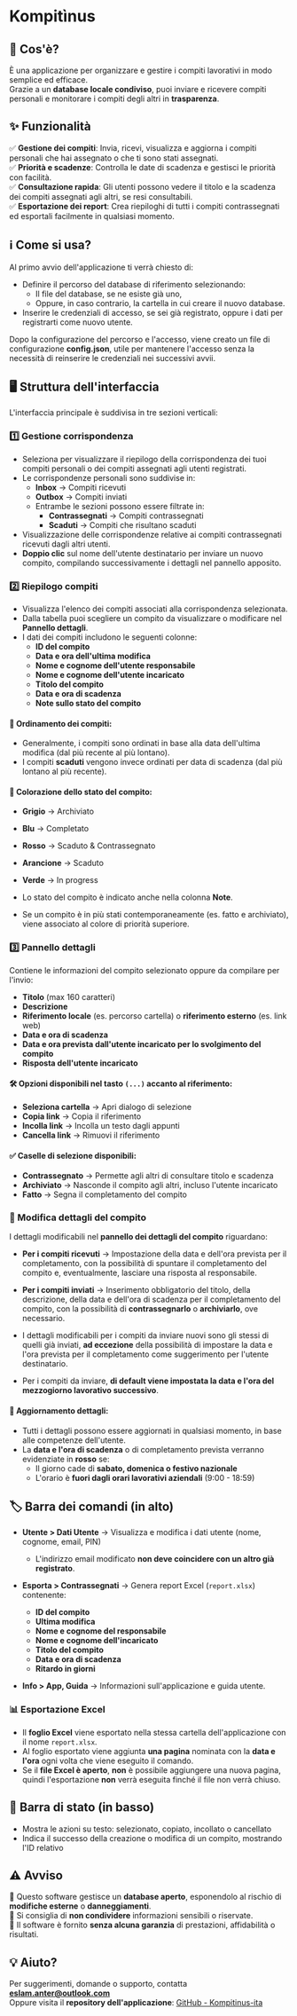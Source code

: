 # Kompitìnus

## 📌 Cos'è?
È una applicazione per organizzare e gestire i compiti lavorativi in modo semplice ed efficace.  
Grazie a un **database locale condiviso**, puoi inviare e ricevere compiti personali e monitorare i compiti degli altri in **trasparenza**.  

## ✨ Funzionalità
✅ **Gestione dei compiti**: Invia, ricevi, visualizza e aggiorna i compiti personali che hai assegnato o che ti sono stati assegnati.  
✅ **Priorità e scadenze**: Controlla le date di scadenza e gestisci le priorità con facilità.  
✅ **Consultazione rapida**: Gli utenti possono vedere il titolo e la scadenza dei compiti assegnati agli altri, se resi consultabili.  
✅ **Esportazione dei report**: Crea riepiloghi di tutti i compiti contrassegnati ed esportali facilmente in qualsiasi momento.  

## ℹ️ Come si usa?
Al primo avvio dell'applicazione ti verrà chiesto di:
- Definire il percorso del database di riferimento selezionando:
  - Il file del database, se ne esiste già uno,
  - Oppure, in caso contrario, la cartella in cui creare il nuovo database.
- Inserire le credenziali di accesso, se sei già registrato, oppure i dati per registrarti come nuovo utente.

Dopo la configurazione del percorso e l'accesso, viene creato un file di configurazione **config.json**, utile per mantenere l'accesso senza la necessità di reinserire le credenziali nei successivi avvii.

## 🖥 Struttura dell'interfaccia
L'interfaccia principale è suddivisa in tre sezioni verticali:

### 1️⃣ Gestione corrispondenza
- Seleziona per visualizzare il riepilogo della corrispondenza dei tuoi compiti personali o dei compiti assegnati agli utenti registrati.
- Le corrispondenze personali sono suddivise in:
  - **Inbox** → Compiti ricevuti
  - **Outbox** → Compiti inviati
  - Entrambe le sezioni possono essere filtrate in:
    - **Contrassegnati** → Compiti contrassegnati
    - **Scaduti** → Compiti che risultano scaduti
- Visualizzazione delle corrispondenze relative ai compiti contrassegnati ricevuti dagli altri utenti.
- **Doppio clic** sul nome dell'utente destinatario per inviare un nuovo compito, compilando successivamente i dettagli nel pannello apposito.

### 2️⃣ Riepilogo compiti
- Visualizza l'elenco dei compiti associati alla corrispondenza selezionata.
- Dalla tabella puoi scegliere un compito da visualizzare o modificare nel **Pannello dettagli**.
- I dati dei compiti includono le seguenti colonne:
  - **ID del compito**
  - **Data e ora dell'ultima modifica**
  - **Nome e cognome dell'utente responsabile**
  - **Nome e cognome dell'utente incaricato**
  - **Titolo del compito**
  - **Data e ora di scadenza**
  - **Note sullo stato del compito**

#### 📌 Ordinamento dei compiti:
- Generalmente, i compiti sono ordinati in base alla data dell'ultima modifica (dal più recente al più lontano).
- I compiti **scaduti** vengono invece ordinati per data di scadenza (dal più lontano al più recente).

#### 🎨 Colorazione dello stato del compito:
- **Grigio** → Archiviato
- **Blu** → Completato
- **Rosso** → Scaduto & Contrassegnato
- **Arancione** → Scaduto
- **Verde** → In progress

- Lo stato del compito è indicato anche nella colonna **Note**.
- Se un compito è in più stati contemporaneamente (es. fatto e archiviato), viene associato al colore di priorità superiore.

### 3️⃣ Pannello dettagli
Contiene le informazioni del compito selezionato oppure da compilare per l'invio:
- **Titolo** (max 160 caratteri)
- **Descrizione**
- **Riferimento locale** (es. percorso cartella) o **riferimento esterno** (es. link web)
- **Data e ora di scadenza**
- **Data e ora prevista dall'utente incaricato per lo svolgimento del compito**
- **Risposta dell'utente incaricato**

#### 🛠 Opzioni disponibili nel tasto `(...)` accanto al riferimento:
- **Seleziona cartella** → Apri dialogo di selezione
- **Copia link** → Copia il riferimento
- **Incolla link** → Incolla un testo dagli appunti
- **Cancella link** → Rimuovi il riferimento

#### ✅ Caselle di selezione disponibili:
- **Contrassegnato** → Permette agli altri di consultare titolo e scadenza
- **Archiviato** → Nasconde il compito agli altri, incluso l'utente incaricato
- **Fatto** → Segna il completamento del compito

### 🔧 Modifica dettagli del compito  

I dettagli modificabili nel **pannello dei dettagli del compito** riguardano:  

- **Per i compiti ricevuti** → Impostazione della data e dell'ora prevista per il completamento, con la possibilità di spuntare il completamento del compito e, eventualmente, lasciare una risposta al responsabile.  

- **Per i compiti inviati** → Inserimento obbligatorio del titolo, della descrizione, della data e dell'ora di scadenza per il completamento del compito, con la possibilità di **contrassegnarlo** o **archiviarlo**, ove necessario.  

- I dettagli modificabili per i compiti da inviare nuovi sono gli stessi di quelli già inviati, **ad eccezione** della possibilità di impostare la data e l'ora prevista per il completamento come suggerimento per l'utente destinatario.
- Per i compiti da inviare, **di default viene impostata la data e l'ora del mezzogiorno lavorativo successivo**.

#### 🔄 Aggiornamento dettagli:
- Tutti i dettagli possono essere aggiornati in qualsiasi momento, in base alle competenze dell'utente.
- La **data e l'ora di scadenza** o di completamento prevista verranno evidenziate in **rosso** se:
  - Il giorno cade di **sabato, domenica o festivo nazionale**
  - L'orario è **fuori dagli orari lavorativi aziendali** (9:00 - 18:59)

## 🏷 Barra dei comandi (in alto)
- **Utente > Dati Utente** → Visualizza e modifica i dati utente (nome, cognome, email, PIN)
  - L'indirizzo email modificato **non deve coincidere con un altro già registrato**.
  
- **Esporta > Contrassegnati** → Genera report Excel (`report.xlsx`) contenente:
  - **ID del compito**
  - **Ultima modifica**
  - **Nome e cognome del responsabile**
  - **Nome e cognome dell'incaricato**
  - **Titolo del compito**
  - **Data e ora di scadenza**
  - **Ritardo in giorni**

- **Info > App, Guida** → Informazioni sull'applicazione e guida utente.

### 📊 Esportazione Excel
- Il **foglio Excel** viene esportato nella stessa cartella dell'applicazione con il nome `report.xlsx`.  
- Al foglio esportato viene aggiunta **una pagina** nominata con la **data e l'ora** ogni volta che viene eseguito il comando.  
- Se il **file Excel è aperto**, **non** è possibile aggiungere una nuova pagina, quindi l'esportazione **non** verrà eseguita finché il file non verrà chiuso.  

## 📌 Barra di stato (in basso)
- Mostra le azioni su testo: selezionato, copiato, incollato o cancellato
- Indica il successo della creazione o modifica di un compito, mostrando l'ID relativo

## ⚠️ Avviso  
🔹 Questo software gestisce un **database aperto**, esponendolo al rischio di **modifiche esterne** o **danneggiamenti**.  
🔹 Si consiglia di **non condividere** informazioni sensibili o riservate.  
🔹 Il software è fornito **senza alcuna garanzia** di prestazioni, affidabilità o risultati.  

## 💡 Aiuto?  
Per suggerimenti, domande o supporto, contatta **eslam.anter@outlook.com**  
Oppure visita il **repository dell'applicazione**: [GitHub - Kompitinus-ita](https://github.com/eslamanter/kompitinus-ita/)  

